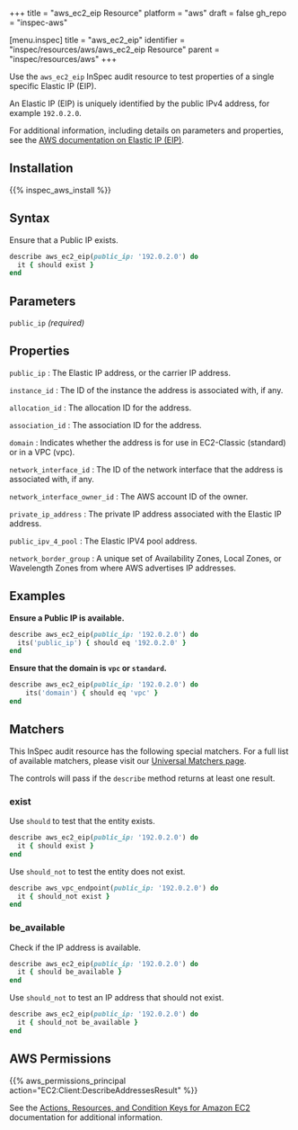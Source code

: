 +++
title = "aws_ec2_eip Resource"
platform = "aws"
draft = false
gh_repo = "inspec-aws"

[menu.inspec]
title = "aws_ec2_eip"
identifier = "inspec/resources/aws/aws_ec2_eip Resource"
parent = "inspec/resources/aws"
+++

Use the `aws_ec2_eip` InSpec audit resource to test properties of a single specific Elastic IP (EIP).

An Elastic IP (EIP) is uniquely identified by the public IPv4 address, for example `192.0.2.0`.

For additional information, including details on parameters and properties, see the [AWS documentation on Elastic IP (EIP)](https://docs.aws.amazon.com/AWSCloudFormation/latest/UserGuide/aws-properties-ec2-eip.html).

## Installation

{{% inspec_aws_install %}}

## Syntax

Ensure that a Public IP exists.

```ruby
describe aws_ec2_eip(public_ip: '192.0.2.0') do
  it { should exist }
end
```

## Parameters

`public_ip` _(required)_

## Properties

`public_ip`
: The Elastic IP address, or the carrier IP address.

`instance_id`
: The ID of the instance the address is associated with, if any.

`allocation_id`
: The allocation ID for the address.

`association_id`
: The association ID for the address.

`domain`
: Indicates whether the address is for use in EC2-Classic (standard) or in a VPC (vpc).

`network_interface_id`
: The ID of the network interface that the address is associated with, if any.

`network_interface_owner_id`
: The AWS account ID of the owner.

`private_ip_address`
: The private IP address associated with the Elastic IP address.

`public_ipv_4_pool`
: The Elastic IPV4 pool address.

`network_border_group`
: A unique set of Availability Zones, Local Zones, or Wavelength Zones from where AWS advertises IP addresses.

## Examples

**Ensure a Public IP is available.**

```ruby
describe aws_ec2_eip(public_ip: '192.0.2.0') do
  its('public_ip') { should eq '192.0.2.0' }
end
```

**Ensure that the domain is `vpc` or `standard`.**

```ruby
describe aws_ec2_eip(public_ip: '192.0.2.0') do
    its('domain') { should eq 'vpc' }
end
```

## Matchers

This InSpec audit resource has the following special matchers. For a full list of available matchers, please visit our [Universal Matchers page](https://www.inspec.io/docs/reference/matchers/).

The controls will pass if the `describe` method returns at least one result.

### exist

Use `should` to test that the entity exists.

```ruby
describe aws_ec2_eip(public_ip: '192.0.2.0') do
  it { should exist }
end
```

Use `should_not` to test the entity does not exist.

```ruby
describe aws_vpc_endpoint(public_ip: '192.0.2.0') do
  it { should_not exist }
end
```

### be_available

Check if the IP address is available.

```ruby
describe aws_ec2_eip(public_ip: '192.0.2.0') do
  it { should be_available }
end
```

Use `should_not` to test an IP address that should not exist.

```ruby
describe aws_ec2_eip(public_ip: '192.0.2.0') do
  it { should_not be_available }
end
```

## AWS Permissions

{{% aws_permissions_principal action="EC2:Client:DescribeAddressesResult" %}}

See the [Actions, Resources, and Condition Keys for Amazon EC2](https://docs.aws.amazon.com/IAM/latest/UserGuide/list_amazonec2.html) documentation for additional information.

